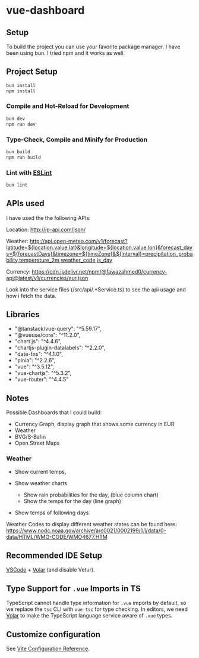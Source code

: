 # vue-dashboard

## Setup

To build the project you can use your favorite package manager.
I have been using bun. I tried npm and it works as well.

## Project Setup

```sh
bun install
npm install
```

### Compile and Hot-Reload for Development

```sh
bun dev
npm run dev
```

### Type-Check, Compile and Minify for Production

```sh
bun build
npm run build
```

### Lint with [ESLint](https://eslint.org/)

```sh
bun lint
```

## APIs used

I have used the the following APIs:

Location:
http://ip-api.com/json/

Weather:
http://api.open-meteo.com/v1/forecast?latitude=${location.value.lat}&longitude=${location.value.lon}&forecast_days=${forecastDays}&timezone=${timeZone}&${interval}=precipitation_probability,temperature_2m,weather_code,is_day

Currency:
https://cdn.jsdelivr.net/npm/@fawazahmed0/currency-api@latest/v1/currencies/eur.json

Look into the service files (/src/api/.\*Service.ts) to see the api usage and how i fetch the data.

## Libraries

- "@tanstack/vue-query": "^5.59.17",
- "@vueuse/core": "^11.2.0",
- "chart.js": "^4.4.6",
- "chartjs-plugin-datalabels": "^2.2.0",
- "date-fns": "^4.1.0",
- "pinia": "^2.2.6",
- "vue": "^3.5.12",
- "vue-chartjs": "^5.3.2",
- "vue-router": "^4.4.5"

## Notes

Possible Dashboards that I could build:

- Currency Graph, display graph that shows some currency in EUR
- Weather
- BVG/S-Bahn
- Open Street Maps

### Weather

- Show current temps,
- Show weather charts

  - Show rain probabilities for the day, (blue column chart)
  - Show the temps for the day (line graph)

- Show temps of following days

Weather Codes to display different weather states can be found here:
https://www.nodc.noaa.gov/archive/arc0021/0002199/1.1/data/0-data/HTML/WMO-CODE/WMO4677.HTM

## Recommended IDE Setup

[VSCode](https://code.visualstudio.com/) + [Volar](https://marketplace.visualstudio.com/items?itemName=Vue.volar) (and disable Vetur).

## Type Support for `.vue` Imports in TS

TypeScript cannot handle type information for `.vue` imports by default, so we replace the `tsc` CLI with `vue-tsc` for type checking. In editors, we need [Volar](https://marketplace.visualstudio.com/items?itemName=Vue.volar) to make the TypeScript language service aware of `.vue` types.

## Customize configuration

See [Vite Configuration Reference](https://vite.dev/config/).
